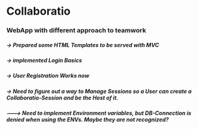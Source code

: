 # Collaboratio

### WebApp with different approach to teamwork

##### -> Prepared some HTML Templates to be served with MVC
##### -> implemented Login Basics
##### -> User Registration Works now
##### -> Need to figure out a way to Manage Sessions so a User can create a Collaboratio-Session and be the Host of it.
##### ---> Need to implement Environment variables, but DB-Connection is denied when using the ENVs. Maybe they are not recognized?